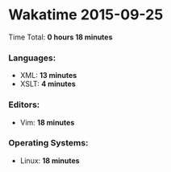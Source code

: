 # Wakatime 2015-09-25

Time Total: **0 hours 18 minutes**

### Languages:
- XML: **13 minutes** 
- XSLT: **4 minutes** 

### Editors:
- Vim: **18 minutes** 

### Operating Systems:
- Linux: **18 minutes** 

